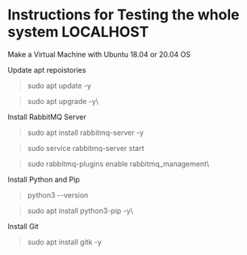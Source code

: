 # Instructions for Testing the whole system LOCALHOST

Make a Virtual Machine with Ubuntu 18.04 or 20.04 OS

Update apt repoistories
 >sudo apt update -y
 
 >sudo apt upgrade -y\

Install RabbitMQ Server
 >sudo apt install rabbitmq-server -y
 
 >sudo service rabbitmq-server start
 
 >sudo rabbitmq-plugins enable rabbitmq_management\

Install Python and Pip
 >python3 --version
 
 >sudo apt install python3-pip -y\

Install Git
 >sudo apt install gitk -y

